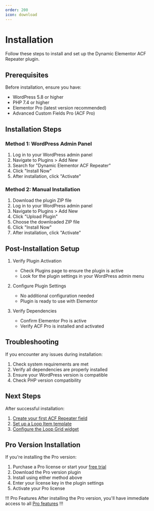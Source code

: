 ```yaml
---
order: 200
icon: download
---
```


# Installation

Follow these steps to install and set up the Dynamic Elementor ACF Repeater plugin.

## Prerequisites

Before installation, ensure you have:

- WordPress 5.8 or higher
- PHP 7.4 or higher
- Elementor Pro (latest version recommended)
- Advanced Custom Fields Pro (ACF Pro)

## Installation Steps

### Method 1: WordPress Admin Panel

1. Log in to your WordPress admin panel
2. Navigate to Plugins > Add New
3. Search for "Dynamic Elementor ACF Repeater"
4. Click "Install Now"
5. After installation, click "Activate"

### Method 2: Manual Installation

1. Download the plugin ZIP file
2. Log in to your WordPress admin panel
3. Navigate to Plugins > Add New
4. Click "Upload Plugin"
5. Choose the downloaded ZIP file
6. Click "Install Now"
7. After installation, click "Activate"

## Post-Installation Setup

1. Verify Plugin Activation
   - Check Plugins page to ensure the plugin is active
   - Look for the plugin settings in your WordPress admin menu

2. Configure Plugin Settings
   - No additional configuration needed
   - Plugin is ready to use with Elementor

3. Verify Dependencies
   - Confirm Elementor Pro is active
   - Verify ACF Pro is installed and activated

## Troubleshooting

If you encounter any issues during installation:

1. Check system requirements are met
2. Verify all dependencies are properly installed
3. Ensure your WordPress version is compatible
4. Check PHP version compatibility

## Next Steps

After successful installation:

1. [Create your first ACF Repeater field](/usage-guide#step-1-create-an-acf-repeater-field)
2. [Set up a Loop Item template](/usage-guide#step-3-create-a-loop-item-template)
3. [Configure the Loop Grid widget](/usage-guide#step-4-set-up-the-loop-grid-widget)

## Pro Version Installation

If you're installing the Pro version:

1. Purchase a Pro license or start your [free trial](https://checkout.freemius.com/mode/dialog/plugin/16334/plan/27245/?trial=paid)
2. Download the Pro version plugin
3. Install using either method above
4. Enter your license key in the plugin settings
5. Activate your Pro license

!!! Pro Features
After installing the Pro version, you'll have immediate access to all [Pro features](/pro-features)
!!! 